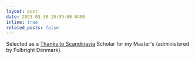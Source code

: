 ```yaml
---
layout: post
date: 2023-03-30 15:59:00-0400
inline: true
related_posts: false
---
```


Selected as a [Thanks to Scandinavia](https://fulbrightcenter.dk/grantsfordanes/thanks-to-scandinavia/) Scholar for my Master's (administered by Fulbright Denmark).
